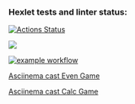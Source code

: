 ### Hexlet tests and linter status:
[![Actions Status](https://github.com/devbulygin/java-project-lvl1/workflows/hexlet-check/badge.svg)](https://github.com/devbulygin/java-project-lvl1/actions)

<a href="https://codeclimate.com/github/codeclimate/codeclimate/maintainability"><img src="https://api.codeclimate.com/v1/badges/a99a88d28ad37a79dbf6/maintainability" /></a>

[![example workflow](https://github.com/devbulygin/java-project-lvl1/workflows/gradle-build/badge.svg)](https://github.com/devbulygin/java-project-lvl1/actions)

<a href = "https://asciinema.org/a/FyUOKG52tDjscHn5yAkuxYbrk">Asciinema cast Even Game</a>

<a href = "https://asciinema.org/a/im9EYH1wV1zLhow9GigpIxJlb">Asciinema cast Calc Game</a>